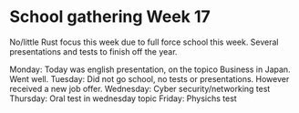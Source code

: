 # School gathering Week 17

No/little Rust focus this week due to full force school this week. Several presentations and
tests to finish off the year.

Monday: Today was english presentation, on the topico Business in Japan. Went well.
Tuesday: Did not go school, no tests or presentations. However received a new job offer.
Wednesday: Cyber security/networking test
Thursday: Oral test in wednesday topic
Friday: Physichs test

